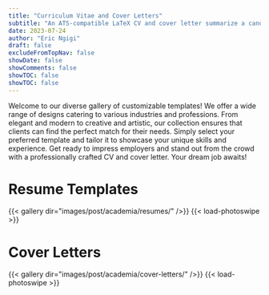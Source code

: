```yaml
---
title: "Curriculum Vitae and Cover Letters"
subtitle: "An ATS-compatible LaTeX CV and cover letter summarize a candidate's qualifications in a concise format, optimizing keyword usage for Applicant Tracking Systems to enhance chances of landing job interviews."
date: 2023-07-24
author: "Eric Ngigi"
draft: false
excludeFromTopNav: false
showDate: false
showComments: false
showTOC: false
showTOC: false
---
```


Welcome to our diverse gallery of customizable templates! We offer a wide range of designs catering to various industries and professions. From elegant and modern to creative and artistic, our collection ensures that clients can find the perfect match for their needs. Simply select your preferred template and tailor it to showcase your unique skills and experience. Get ready to impress employers and stand out from the crowd with a professionally crafted CV and cover letter. Your dream job awaits!

# Resume Templates
{{< gallery dir="images/post/academia/resumes/" />}} {{< load-photoswipe >}}

# Cover Letters
{{< gallery dir="images/post/academia/cover-letters/" />}} {{< load-photoswipe >}}
